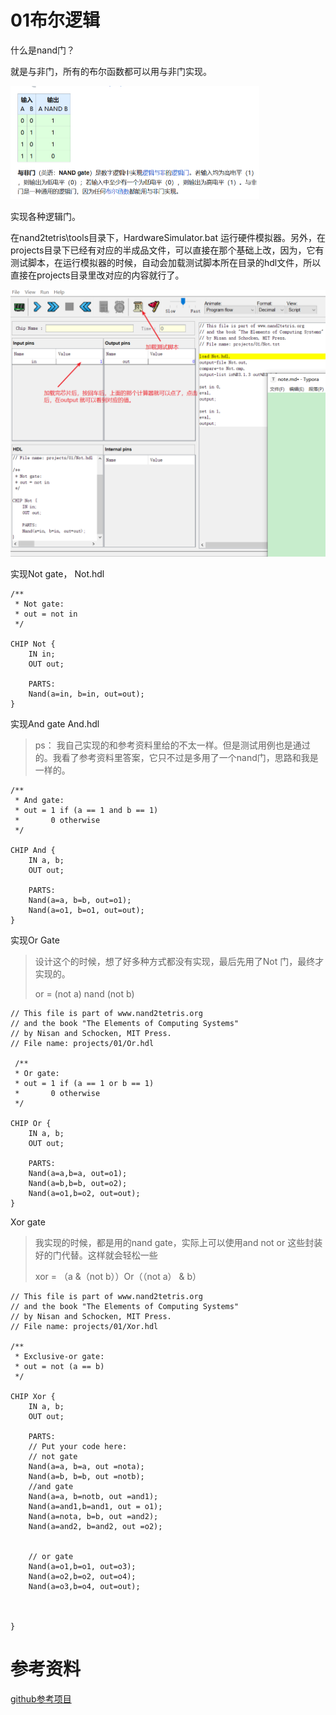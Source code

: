 # 01布尔逻辑

什么是nand门？

就是与非门，所有的布尔函数都可以用与非门实现。

<img src="note.assets/image-20240413195746044.png" alt="image-20240413195746044" style="zoom:50%;" />

实现各种逻辑门。

在nand2tetris\tools目录下，HardwareSimulator.bat 运行硬件模拟器。另外，在projects目录下已经有对应的半成品文件，可以直接在那个基础上改，因为，它有测试脚本，在运行模拟器的时候，自动会加载测试脚本所在目录的hdl文件，所以直接在projects目录里改对应的内容就行了。

![image-20240414165309866](note.assets/image-20240414165309866.png)

实现Not gate， Not.hdl

```
/**
 * Not gate:
 * out = not in
 */

CHIP Not {
    IN in;
    OUT out;

    PARTS:
    Nand(a=in, b=in, out=out);
}
```

实现And gate And.hdl

> ps： 我自己实现的和参考资料里给的不太一样。但是测试用例也是通过的。我看了参考资料里答案，它只不过是多用了一个nand门，思路和我是一样的。

```
/**
 * And gate: 
 * out = 1 if (a == 1 and b == 1)
 *       0 otherwise
 */

CHIP And {
    IN a, b;
    OUT out;

    PARTS:
    Nand(a=a, b=b, out=o1);
    Nand(a=o1, b=o1, out=out);
}
```

实现Or Gate

> 设计这个的时候，想了好多种方式都没有实现，最后先用了Not 门，最终才实现的。
>
> or = (not a) nand (not b)

```
// This file is part of www.nand2tetris.org
// and the book "The Elements of Computing Systems"
// by Nisan and Schocken, MIT Press.
// File name: projects/01/Or.hdl

 /**
 * Or gate:
 * out = 1 if (a == 1 or b == 1)
 *       0 otherwise
 */

CHIP Or {
    IN a, b;
    OUT out;

    PARTS:
    Nand(a=a,b=a, out=o1);
    Nand(a=b,b=b, out=o2);
    Nand(a=o1,b=o2, out=out);
}

```

Xor gate

> 我实现的时候，都是用的nand gate，实际上可以使用and not or 这些封装好的门代替。这样就会轻松一些
>
> xor = （a &（not b））Or（（not a） & b） 

```
// This file is part of www.nand2tetris.org
// and the book "The Elements of Computing Systems"
// by Nisan and Schocken, MIT Press.
// File name: projects/01/Xor.hdl

/**
 * Exclusive-or gate:
 * out = not (a == b)
 */

CHIP Xor {
    IN a, b;
    OUT out;

    PARTS:
    // Put your code here:
    // not gate
    Nand(a=a, b=a, out =nota);
    Nand(a=b, b=b, out =notb);
    //and gate
    Nand(a=a, b=notb, out =and1);
    Nand(a=and1,b=and1, out = o1);
    Nand(a=nota, b=b, out =and2);
    Nand(a=and2, b=and2, out =o2);


    // or gate
    Nand(a=o1,b=o1, out=o3);
    Nand(a=o2,b=o2, out=o4);
    Nand(a=o3,b=o4, out=out);

    

}
```



# 参考资料

[github参考项目](https://github.com/woai3c/nand2tetris)